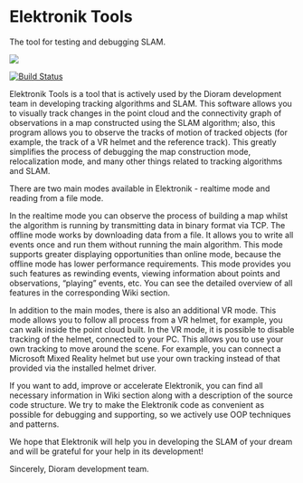 # Elektronik Tools
The tool for testing and debugging SLAM.

![](https://user-images.githubusercontent.com/29245436/61538805-da631200-aa42-11e9-8431-44feb81fdbb3.png)

[![Build Status](https://elevir.visualstudio.com/Elektronik%20tool%202.0%20pipelines/_apis/build/status/Elektronik%20tool%202.0%20pipelines-CI?branchName=master)](https://elevir.visualstudio.com/Elektronik%20tool%202.0%20pipelines/_build/latest?definitionId=4&branchName=master)

Elektronik Tools is a tool that is actively used by the Dioram development team in developing tracking algorithms and SLAM. This software allows you to visually track changes in the point cloud and the connectivity graph of observations in a map constructed using the SLAM algorithm; also, this program allows you to observe the tracks of motion of tracked objects (for example, the track of a VR helmet and the reference track). This greatly simplifies the process of debugging the map construction mode, relocalization mode, and many other things related to tracking algorithms and SLAM.

There are two main modes available in Elektronik - realtime mode and reading from a file mode.

In the realtime mode you can observe the process of building a map whilst the algorithm is running by transmitting data in binary format via TCP.
The offline mode works by downloading data from a file. It allows you to write all events once and run them without running the main algorithm. This mode supports greater displaying opportunities than online mode, because the offline mode has lower performance requirements. This mode provides you such features as rewinding events, viewing information about points and observations, “playing” events, etc. You can see the detailed overview of all features in the corresponding Wiki section.

In addition to the main modes, there is also an additional VR mode. This mode allows you to follow all process from a VR helmet, for example, you can walk inside the point cloud built. In the VR mode, it is possible to disable tracking of the helmet, connected to your PC. This allows you to use your own tracking to move around the scene. For example, you can connect a Microsoft Mixed Reality helmet but use your own tracking instead of that provided via the installed helmet driver.

If you want to add, improve or accelerate Elektronik, you can find all necessary information in Wiki section along with a description of the source code structure. We try to make the Elektronik code as convenient as possible for debugging and supporting, so we actively use OOP techniques and patterns.

We hope that Elektronik will help you in developing the SLAM of your dream and will be grateful for your help in its development!

Sincerely, Dioram development team.
